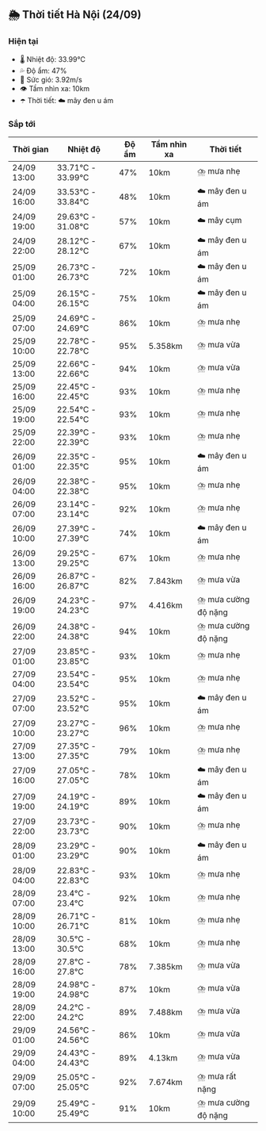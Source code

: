 ## 🌦️ Thời tiết Hà Nội (24/09)

### Hiện tại

- 🌡️ Nhiệt độ: 33.99℃
- 💦 Độ ẩm: 47%
- 💨 Sức gió: 3.92m/s
- 👁️ Tầm nhìn xa: 10km
- ☂️ Thời tiết: ☁️ mây đen u ám

### Sắp tới

| Thời gian | Nhiệt độ | Độ ẩm | Tầm nhìn xa | Thời tiết |
| --- | --- | --- | --- | --- |
| 24/09 13:00 | 33.71℃ - 33.99℃ | 47% | 10km | ⛈️ mưa nhẹ |
| 24/09 16:00 | 33.53℃ - 33.84℃ | 48% | 10km | ☁️ mây đen u ám |
| 24/09 19:00 | 29.63℃ - 31.08℃ | 57% | 10km | ☁️ mây cụm |
| 24/09 22:00 | 28.12℃ - 28.12℃ | 67% | 10km | ☁️ mây đen u ám |
| 25/09 01:00 | 26.73℃ - 26.73℃ | 72% | 10km | ☁️ mây đen u ám |
| 25/09 04:00 | 26.15℃ - 26.15℃ | 75% | 10km | ☁️ mây đen u ám |
| 25/09 07:00 | 24.69℃ - 24.69℃ | 86% | 10km | ⛈️ mưa nhẹ |
| 25/09 10:00 | 22.78℃ - 22.78℃ | 95% | 5.358km | ⛈️ mưa vừa |
| 25/09 13:00 | 22.66℃ - 22.66℃ | 94% | 10km | ⛈️ mưa vừa |
| 25/09 16:00 | 22.45℃ - 22.45℃ | 93% | 10km | ⛈️ mưa nhẹ |
| 25/09 19:00 | 22.54℃ - 22.54℃ | 93% | 10km | ⛈️ mưa nhẹ |
| 25/09 22:00 | 22.39℃ - 22.39℃ | 93% | 10km | ⛈️ mưa nhẹ |
| 26/09 01:00 | 22.35℃ - 22.35℃ | 95% | 10km | ☁️ mây đen u ám |
| 26/09 04:00 | 22.38℃ - 22.38℃ | 95% | 10km | ⛈️ mưa nhẹ |
| 26/09 07:00 | 23.14℃ - 23.14℃ | 92% | 10km | ⛈️ mưa nhẹ |
| 26/09 10:00 | 27.39℃ - 27.39℃ | 74% | 10km | ☁️ mây đen u ám |
| 26/09 13:00 | 29.25℃ - 29.25℃ | 67% | 10km | ⛈️ mưa nhẹ |
| 26/09 16:00 | 26.87℃ - 26.87℃ | 82% | 7.843km | ⛈️ mưa vừa |
| 26/09 19:00 | 24.23℃ - 24.23℃ | 97% | 4.416km | ⛈️ mưa cường độ nặng |
| 26/09 22:00 | 24.38℃ - 24.38℃ | 94% | 10km | ⛈️ mưa cường độ nặng |
| 27/09 01:00 | 23.85℃ - 23.85℃ | 93% | 10km | ⛈️ mưa nhẹ |
| 27/09 04:00 | 23.54℃ - 23.54℃ | 95% | 10km | ⛈️ mưa nhẹ |
| 27/09 07:00 | 23.52℃ - 23.52℃ | 95% | 10km | ☁️ mây đen u ám |
| 27/09 10:00 | 23.27℃ - 23.27℃ | 96% | 10km | ⛈️ mưa nhẹ |
| 27/09 13:00 | 27.35℃ - 27.35℃ | 79% | 10km | ⛈️ mưa nhẹ |
| 27/09 16:00 | 27.05℃ - 27.05℃ | 78% | 10km | ☁️ mây đen u ám |
| 27/09 19:00 | 24.19℃ - 24.19℃ | 89% | 10km | ☁️ mây đen u ám |
| 27/09 22:00 | 23.73℃ - 23.73℃ | 90% | 10km | ⛈️ mưa nhẹ |
| 28/09 01:00 | 23.29℃ - 23.29℃ | 90% | 10km | ☁️ mây đen u ám |
| 28/09 04:00 | 22.83℃ - 22.83℃ | 93% | 10km | ⛈️ mưa nhẹ |
| 28/09 07:00 | 23.4℃ - 23.4℃ | 92% | 10km | ⛈️ mưa nhẹ |
| 28/09 10:00 | 26.71℃ - 26.71℃ | 81% | 10km | ⛈️ mưa nhẹ |
| 28/09 13:00 | 30.5℃ - 30.5℃ | 68% | 10km | ⛈️ mưa nhẹ |
| 28/09 16:00 | 27.8℃ - 27.8℃ | 78% | 7.385km | ⛈️ mưa vừa |
| 28/09 19:00 | 24.98℃ - 24.98℃ | 87% | 10km | ⛈️ mưa vừa |
| 28/09 22:00 | 24.2℃ - 24.2℃ | 89% | 7.488km | ⛈️ mưa vừa |
| 29/09 01:00 | 24.56℃ - 24.56℃ | 86% | 10km | ⛈️ mưa vừa |
| 29/09 04:00 | 24.43℃ - 24.43℃ | 89% | 4.13km | ⛈️ mưa vừa |
| 29/09 07:00 | 25.05℃ - 25.05℃ | 92% | 7.674km | ⛈️ mưa rất nặng |
| 29/09 10:00 | 25.49℃ - 25.49℃ | 91% | 10km | ⛈️ mưa cường độ nặng |
